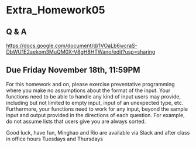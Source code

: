 # Extra_Homework05

## Q & A
https://docs.google.com/document/d/1VOaLb6wcraS-DbWU1E2aekom3MuQM0X-V8gH8HTWano/edit?usp=sharing 

## Due Friday November 18th, 11:59PM

For this homework and on, please exercise preventative programming where you make no assumptions about the format of the input. Your functions need to be able to handle any kind of input users may provide, including but not limited to empty input, input of an unexpected type, etc. Furthermore, your functions need to work for any input, beyond the sample input and output provided in the directions of each question. For example, do not assume lists that users give you are always sorted. 

Good luck, have fun, Minghao and Rio are available via Slack and after class in office hours Tuesdays and Thursdays 
